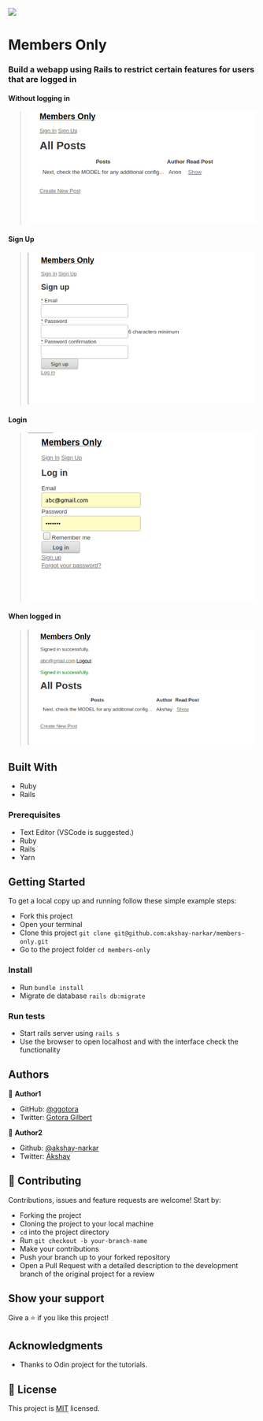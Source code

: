 ![](https://img.shields.io/badge/Microverse-blueviolet)

# Members Only

### Build a webapp using Rails to restrict certain features for users that are logged in

#### Without logging in

> ![screenshot](/membersonly.png)

#### Sign Up

> ![screenshot](/signup.png)

#### Login

> ![screenshot](/login.png)

#### When logged in

> ![screenshot](/members.png)

## Built With

- Ruby
- Rails

### Prerequisites

- Text Editor (VSCode is suggested.)
- Ruby
- Rails
- Yarn

## Getting Started

To get a local copy up and running follow these simple example steps:

- Fork this project
- Open your terminal
- Clone this project `git clone git@github.com:akshay-narkar/members-only.git`
- Go to the project folder `cd members-only`

### Install

- Run `bundle install`
- Migrate de database `rails db:migrate`

### Run tests

- Start rails server using `rails s`
- Use the browser to open localhost and with the interface check the functionality

## Authors

👤 **Author1**

- GitHub: [@ggotora](https://github.com/ggotora)
- Twitter: [Gotora Gilbert](https://www.twitter.com/gotora_gilbert)

👤 **Author2**

- Github: [@akshay-narkar](https://github.com/akshay-narkar)
- Twitter: [Akshay](https://www.twitter.com/akidoit)

## 🤝 Contributing

Contributions, issues and feature requests are welcome! Start by:

- Forking the project
- Cloning the project to your local machine
- `cd` into the project directory
- Run `git checkout -b your-branch-name`
- Make your contributions
- Push your branch up to your forked repository
- Open a Pull Request with a detailed description to the development branch of the original project for a review

## Show your support

Give a ⭐️ if you like this project!

## Acknowledgments

- Thanks to Odin project for the tutorials.

## 📝 License

This project is [MIT](lic.url) licensed.
